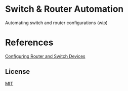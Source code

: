 # Switch & Router Automation

Automating switch and router configurations (wip)

# References
[Configuring Router and Switch Devices](https://www.cisco.com/c/en/us/td/docs/security/security_management/cs-mars/4-3/user/guide/local_controller/cfgrtrsw.html) 

## License
[MIT](https://choosealicense.com/licenses/mit/)
